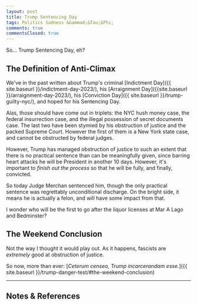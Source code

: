 ```yaml
---
layout: post
title: Trump Sentencing Day
tags: Politics Sadness &Gammad;&Tau;&Phi;
comments: true
commentsClosed: true
---
```


So&hellip; Trump Sentencing Day, eh?  


## The Definition of Anti-Climax  

We've in the past written about Trump's criminal
[Indictment Day]({{ site.baseurl }}/indictment-day-2023/), his 
[Arraignment Day]({{site.baseurl }}/arraignment-day-2023/), his
[Conviction Day]({{ site.baseurl }}/trump-guilty-nyc/), and hoped for his Sentencing Day.  

Alas, those should have come out in triplets: the NYC hush money case, the federal
insurrection case, and the illegal possession of secret documents case.  The last two have
been stymied by his obstruction of justice and the packed Supreme Court.  However the
first of them is a New York state case, and cannot be obstructed by federal judges.  

However, Trump has managed obstruction of justice to such an extent that there is no
practical sentence than can be meaningfully given, since barring heart attacks he will be
President in another 10 days.  However, it's important to _finish out the process_ so that
he will be fully, and finally, convicted.  

So today Judge Merchan sentenced him, though the only practical sentence was regrettably
unconditional discharge.  On the bright side, it means he is actually a felon, and will
have some impact from that.  

I wonder who will be the first to go after the liquor licenses at Mar A Lago and
Bedminster?  


## The Weekend Conclusion  

Not the way I thought it would play out.  As it happens, fascists are _extremely_ good at
obstruction of justice.

So now, more than ever: [_Ceterum censeo, Trump incarcerandam esse._]({{ site.baseurl }}/trump-danger-test/#the-weekend-conclusion)  

---

## Notes &amp; References  

<!--
<sup id="fn1a">[[1]](#fn1)</sup>

<a id="fn1">1</a>: ***, ["***"](***), *** DOI: [***](***). [↩](#fn1a)  

<a href="{{ site.baseurl }}/images/***">
  <img src="{{ site.baseurl }}/images/***" width="400" height="***" alt="***" title="***" style="float: right; margin: 3px 3px 3px 3px; border: 1px solid #000000;">
</a>

<a href="***">
  <img src="{{ site.baseurl }}/images/***" width="550" height="***" alt="***" title="***" style="margin: 3px 3px 3px 3px; border: 1px solid #000000;">
</a>

<iframe width="400" height="224" src="***" allow="accelerometer; encrypted-media; gyroscope; picture-in-picture" allowfullscreen style="float: right; margin: 3px 3px 3px 3px; border: 1px solid #000000;"></iframe>
-->
